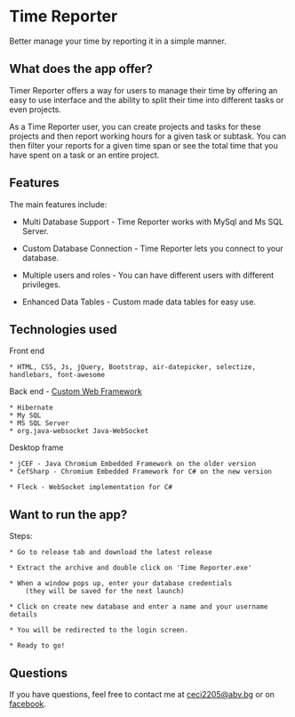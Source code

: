 Time Reporter
========================
Better manage your time by reporting it in a simple manner.

What does the app offer?
-------------------------------
Timer Reporter offers a way for users to manage their time by offering an easy to use interface and the ability to split their time into different tasks or even projects.

As a Time Reporter user, you can create projects and tasks for these projects and then report working hours for a given task or subtask.
You can then filter your reports for a given time span or see the total time that you have spent on a task or an entire project.

Features
--------------

The main features include:

  * Multi Database Support - Time Reporter works with MySql and Ms SQL Server.

  * Custom Database Connection - Time Reporter lets you connect to your database.

  * Multiple users and roles - You can have different users with different privileges.

  * Enhanced Data Tables - Custom made data tables for easy use.
  
Technologies used
---------------------
	
Front end
	
	* HTML, CSS, Js, jQuery, Bootstrap, air-datepicker, selectize, handlebars, font-awesome

Back end - 	[Custom Web Framework](https://github.com/Cyecize/java-web-server)

	* Hibernate
	* My SQL
	* MS SQL Server
	* org.java-websocket Java-WebSocket

Desktop frame

	* jCEF - Java Chromium Embedded Framework on the older version
	* CefSharp - Chromium Embedded Framework for C# on the new version
	
	* Fleck - WebSocket implementation for C#
	
Want to run the app?
---------------------
	
Steps: 
	
	* Go to release tab and download the latest release
	
	* Extract the archive and double click on 'Time Reporter.exe'
	
	* When a window pops up, enter your database credentials 
		(they will be saved for the next launch)
	
	* Click on create new database and enter a name and your username details
	
	* You will be redirected to the login screen. 
	
	* Ready to go!

Questions
------------
If you have questions, feel free to contact me at [ceci2205@abv.bg](mailto:ceci2205@abv.bg) or on [facebook](https://www.facebook.com/ceci2205).

